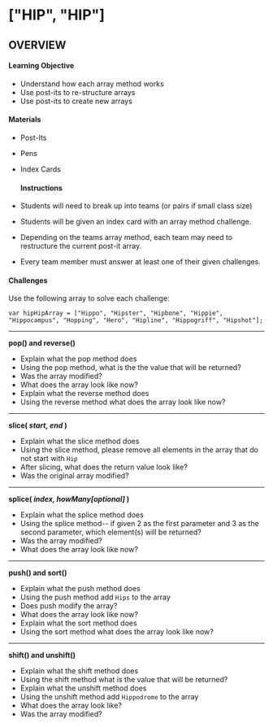 # ["HIP", "HIP"]

## OVERVIEW

#### Learning Objective

* Understand how each array method works
* Use post-its to re-structure arrays
* Use post-its to create new arrays

#### Materials

* Post-Its
* Pens
* Index Cards

  #### Instructions

* Students will need to break up into teams (or pairs if small class size)
* Students will be given an index card with an array method challenge.
* Depending on the teams array method, each team may need to restructure the current post-it array.
* Every team member must answer at least one of their given challenges.

#### Challenges

Use the following array to solve each challenge:

`var hipHipArray = ["Hippo", "Hipster", "Hipbone", "Hippie", "Hippocampus", "Hopping", "Hero", "Hipline", "Hippogriff", "Hipshot"];`

---

**pop() and reverse()**

* Explain what the pop method does
* Using the pop method, what is the the value that will be returned?
* Was the array modified?
* What does the array look like now?
* Explain what the reverse method does
* Using the reverse method what does the array look like now?

---

**slice( _start, end_ )**

* Explain what the slice method does
* Using the slice method, please remove all elements in the array that do not start with `Hip`
* After slicing, what does the return value look like?
* Was the original array modified?

---

**splice( _index, howMany[optional]_ )**

* Explain what the splice method does
* Using the splice method-- if given 2 as the first parameter and 3 as the second parameter, which element(s) will be returned?
* Was the array modified?
* What does the array look like now?

---

**push() and sort()**

* Explain what the push method does
* Using the push method add `Hips` to the array
* Does push modify the array?
* What does the array look like now?
* Explain what the sort method does
* Using the sort method what does the array look like now?

---

**shift() and unshift()**

* Explain what the shift method does
* Using the shift method what is the value that will be returned?
* Explain what the unshift method does
* Using the unshift method add `Hippodrome` to the array
* What does the array look like?
* Was the array modified?
